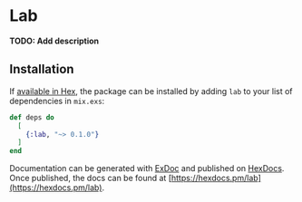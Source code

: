 # Lab

**TODO: Add description**

## Installation

If [available in Hex](https://hex.pm/docs/publish), the package can be installed
by adding `lab` to your list of dependencies in `mix.exs`:

```elixir
def deps do
  [
    {:lab, "~> 0.1.0"}
  ]
end
```

Documentation can be generated with [ExDoc](https://github.com/elixir-lang/ex_doc)
and published on [HexDocs](https://hexdocs.pm). Once published, the docs can
be found at [https://hexdocs.pm/lab](https://hexdocs.pm/lab).

